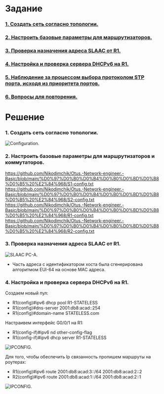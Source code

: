 # Задание
### [1. Создать сеть согласно топологии.](#1)
### [2. Настроить базовые параметры для маршрутизаторов.](#2)
### [3. Проверка назначения адреса SLAAC от R1.](#3)
### [4.	Настройка и проверка сервера DHCPv6 на R1.](#4)
### [5. Наблюдение за процессом выбора протоколом STP порта, исходя из приоритета портов.](#5)
### [6. Вопросы для повторения.](#6)

# Решение   
### <a name="1"> 1. Создать сеть согласно топологии.</a>  

<image src="./topology.PNG" alt="Configuration.">  
  
### <a name="2"> 2. Настроить базовые параметры для маршрутизаторов и коммутаторов.</a>  
  https://github.com/Nikodimchik/Otus.-Network-engineer.-Basic/blob/main/%D0%97%D0%B0%D0%B4%D0%B0%D0%BD%D0%B8%D0%B5%20%E2%84%968/S1-config.txt  
  https://github.com/Nikodimchik/Otus.-Network-engineer.-Basic/blob/main/%D0%97%D0%B0%D0%B4%D0%B0%D0%BD%D0%B8%D0%B5%20%E2%84%968/S2-config.txt  
  https://github.com/Nikodimchik/Otus.-Network-engineer.-Basic/blob/main/%D0%97%D0%B0%D0%B4%D0%B0%D0%BD%D0%B8%D0%B5%20%E2%84%968/R1-config.txt  
  https://github.com/Nikodimchik/Otus.-Network-engineer.-Basic/blob/main/%D0%97%D0%B0%D0%B4%D0%B0%D0%BD%D0%B8%D0%B5%20%E2%84%968/R2-config.txt  
  
### <a name="3"> 3. Проверка назначения адреса SLAAC от R1.</a> 

<image src="./slaac-pcA.PNG" alt="SLAAC PC-A.">  

  * Часть адреса с идентификатором хоста была сгенерирована алгоритмом EUI-64 на основе MAC адреса.  
  
### <a name="4"> 4. Настройка и проверка сервера DHCPv6 на R1.</a>  
Создаем новый пул:  

  * R1(config)#ipv6 dhcp pool R1-STATELESS  
  * R1(config)#dns-server 2001:db8:acad::254  
  * R1(config)#domain-name STATELESS.com  
  
Настраивем интерфейс G0/0/1 на R1:  

  * R1(config-if)#ipv6 nd other-config-flag  
  * R1(config-if)#ipv6 dhcp server R1-STATELESS  
  
<image src="./r1-stateless.PNG" alt="IPCONFIG.">  
   
Для того, чтобы обеспечить Ip связанность пропишем маршруты на роутерах:  
    
  * R1(config)#ipv6 route 2001:db8:acad:3::/64 2001:db8:acad:2::2  
  * R2(config)#ipv6 route 2001:db8:acad:1::/64 2001:db8:acad:2::1  
  
<image src="./Ping-Stateless.PNG" alt="IPCONFIG."> 
